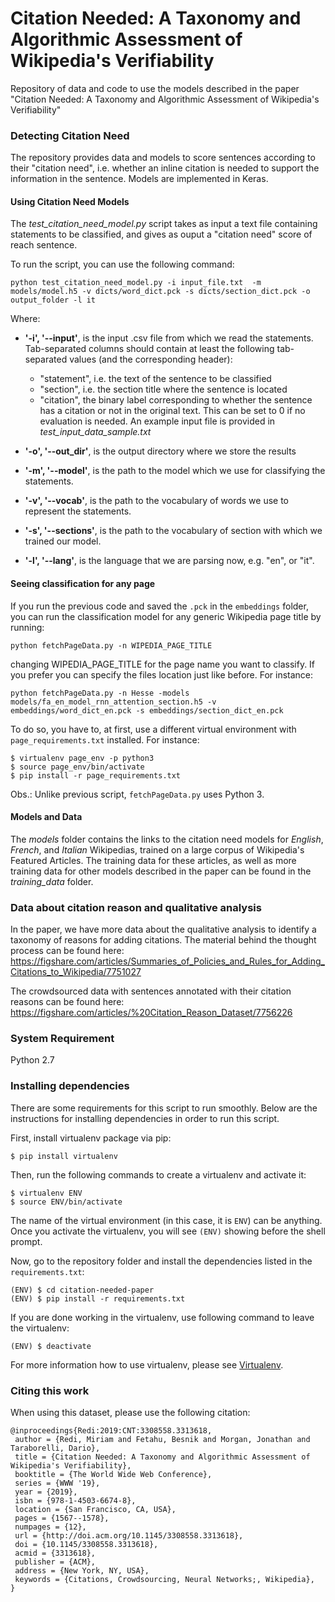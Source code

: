 # Citation Needed: A Taxonomy and Algorithmic Assessment of Wikipedia's Verifiability
Repository of data and code to use the models described in the paper "Citation Needed: A Taxonomy and Algorithmic Assessment of Wikipedia's Verifiability"

### Detecting Citation Need
The repository provides data and models to score sentences according to their "citation need", i.e. whether an inline citation is needed to support the information in the sentence. Models are implemented in Keras.

#### Using Citation Need Models
The *test_citation_need_model.py* script takes as input a text file containing statements to be classified, and gives as ouput a "citation need" score of reach sentence.

To run the script, you can use the following command:
```
python test_citation_need_model.py -i input_file.txt  -m models/model.h5 -v dicts/word_dict.pck -s dicts/section_dict.pck -o output_folder -l it
```

Where:
- **'-i', '--input'**, is the input .csv file from which we read the statements. Tab-separated columns should contain at least the following tab-separated values (and the corresponding header): 
  - "statement", i.e. the text of the sentence to be classified
  - "section", i.e. the section title where the sentence is located
  - "citation", the binary label corresponding to whether the sentence has a citation or not in the original text. This can be set to 0 if no evaluation is needed. 
An example input file is provided in *test_input_data_sample.txt*

- **'-o', '--out_dir'**, is the output directory where we store the results
- **'-m', '--model'**, is the path to the model which we use for classifying the statements.
- **'-v', '--vocab'**, is the path to the vocabulary of words we use to represent the statements.
- **'-s', '--sections'**, is the path to the vocabulary of section with which we trained our model.
- **'-l', '--lang'**, is the language that we are parsing now, e.g. "en", or "it".

#### Seeing classification for any page

If you run the previous code and saved the `.pck` in the `embeddings` folder, you can run the classification model for any generic Wikipedia page title by running:
```
python fetchPageData.py -n WIPEDIA_PAGE_TITLE
```
changing WIPEDIA_PAGE_TITLE for the page name you want to classify. If you prefer you can specify the files location just like before. For instance:
```
python fetchPageData.py -n Hesse -models models/fa_en_model_rnn_attention_section.h5 -v embeddings/word_dict_en.pck -s embeddings/section_dict_en.pck
```

To do so, you have to, at first, use a different virtual environment with `page_requirements.txt` installed. For instance:
```
$ virtualenv page_env -p python3 
$ source page_env/bin/activate
$ pip install -r page_requirements.txt
```
Obs.: Unlike previous script, `fetchPageData.py` uses Python 3.

#### Models and Data
The _models_ folder contains the links to the citation need models for _English_, _French_, and _Italian_ Wikipedias, trained on a large corpus of Wikipedia's Featured Articles. The training data for these articles, as well as more training data for other models described in the paper can be found in the _training_data_ folder.


### Data about citation reason and qualitative analysis
In the paper, we have more data about the qualitative analysis to identify a taxonomy of reasons for adding citations.
The material behind the thought process can be found here: https://figshare.com/articles/Summaries_of_Policies_and_Rules_for_Adding_Citations_to_Wikipedia/7751027

The crowdsourced data with sentences annotated with their citation reasons can be found here: https://figshare.com/articles/%20Citation_Reason_Dataset/7756226

### System Requirement

Python 2.7 

### Installing dependencies
There are some requirements for this script to run smoothly. Below are the instructions for installing dependencies in order to run this script.  

First, install virtualenv package via pip:
```
$ pip install virtualenv
```
Then, run the following commands to create a virtualenv and activate it:
```
$ virtualenv ENV
$ source ENV/bin/activate
```
The name of the virtual environment (in this case, it is `ENV`) can be anything. Once you activate the virtualenv, you will see `(ENV)` showing before the shell prompt.

Now, go to the repository folder and install the dependencies listed in the `requirements.txt`:
```
(ENV) $ cd citation-needed-paper
(ENV) $ pip install -r requirements.txt
```

If you are done working in the virtualenv, use following command to leave the virtualenv:
```
(ENV) $ deactivate
```
For more information how to use virtualenv, please see [Virtualenv](https://virtualenv.pypa.io/en/stable/).

### Citing this work
When using this dataset, please use the following citation:

```
@inproceedings{Redi:2019:CNT:3308558.3313618,
 author = {Redi, Miriam and Fetahu, Besnik and Morgan, Jonathan and Taraborelli, Dario},
 title = {Citation Needed: A Taxonomy and Algorithmic Assessment of Wikipedia's Verifiability},
 booktitle = {The World Wide Web Conference},
 series = {WWW '19},
 year = {2019},
 isbn = {978-1-4503-6674-8},
 location = {San Francisco, CA, USA},
 pages = {1567--1578},
 numpages = {12},
 url = {http://doi.acm.org/10.1145/3308558.3313618},
 doi = {10.1145/3308558.3313618},
 acmid = {3313618},
 publisher = {ACM},
 address = {New York, NY, USA},
 keywords = {Citations, Crowdsourcing, Neural Networks;, Wikipedia},
} 
```


